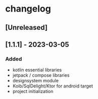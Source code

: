 # changelog 


## [Unreleased]

## [1.1.1] - 2023-03-05

### Added

- kotlin essential libraries
- jetpack / compose libraries
- designsystem module
- Koib/SqlDelight/Ktor for android target
- project initialization